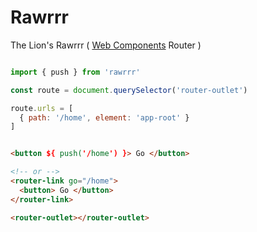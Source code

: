 # Rawrrr
The Lion's Rawrrr ( [Web Components](https://developer.mozilla.org/en-US/docs/Web/Web_Components) Router )

```js

import { push } from 'rawrrr'

const route = document.querySelector('router-outlet')

route.urls = [
  { path: '/home', element: 'app-root' }
]

```

```html

<button ${ push('/home') }> Go </button>

<!-- or -->
<router-link go="/home">
  <button> Go </button>
</router-link>

<router-outlet></router-outlet>
```
